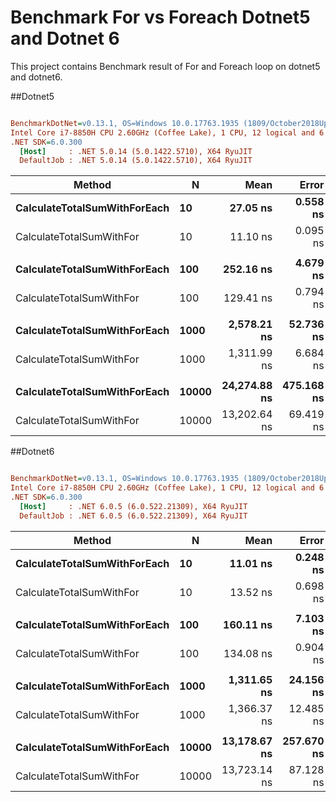 # Benchmark For vs Foreach Dotnet5 and Dotnet 6

This project contains Benchmark result of For and Foreach loop on dotnet5 and dotnet6.

##Dotnet5
``` ini

BenchmarkDotNet=v0.13.1, OS=Windows 10.0.17763.1935 (1809/October2018Update/Redstone5)
Intel Core i7-8850H CPU 2.60GHz (Coffee Lake), 1 CPU, 12 logical and 6 physical cores
.NET SDK=6.0.300
  [Host]     : .NET 5.0.14 (5.0.1422.5710), X64 RyuJIT
  DefaultJob : .NET 5.0.14 (5.0.1422.5710), X64 RyuJIT


```
|                       Method |     N |         Mean |      Error |     StdDev |       Median | Ratio | RatioSD | Allocated |
|----------------------------- |------ |-------------:|-----------:|-----------:|-------------:|------:|--------:|----------:|
| **CalculateTotalSumWithForEach** |    **10** |     **27.05 ns** |   **0.558 ns** |   **0.917 ns** |     **26.72 ns** |  **1.00** |    **0.00** |         **-** |
|     CalculateTotalSumWithFor |    10 |     11.10 ns |   0.095 ns |   0.075 ns |     11.12 ns |  0.41 |    0.01 |         - |
|                              |       |              |            |            |              |       |         |           |
| **CalculateTotalSumWithForEach** |   **100** |    **252.16 ns** |   **4.679 ns** |   **5.388 ns** |    **252.03 ns** |  **1.00** |    **0.00** |         **-** |
|     CalculateTotalSumWithFor |   100 |    129.41 ns |   0.794 ns |   0.743 ns |    128.98 ns |  0.51 |    0.01 |         - |
|                              |       |              |            |            |              |       |         |           |
| **CalculateTotalSumWithForEach** |  **1000** |  **2,578.21 ns** |  **52.736 ns** | **155.494 ns** |  **2,620.02 ns** |  **1.00** |    **0.00** |         **-** |
|     CalculateTotalSumWithFor |  1000 |  1,311.99 ns |   6.684 ns |   5.581 ns |  1,310.36 ns |  0.51 |    0.03 |         - |
|                              |       |              |            |            |              |       |         |           |
| **CalculateTotalSumWithForEach** | **10000** | **24,274.88 ns** | **475.168 ns** | **739.780 ns** | **24,189.11 ns** |  **1.00** |    **0.00** |         **-** |
|     CalculateTotalSumWithFor | 10000 | 13,202.64 ns |  69.419 ns |  64.934 ns | 13,204.79 ns |  0.55 |    0.02 |         - |

##Dotnet6
``` ini

BenchmarkDotNet=v0.13.1, OS=Windows 10.0.17763.1935 (1809/October2018Update/Redstone5)
Intel Core i7-8850H CPU 2.60GHz (Coffee Lake), 1 CPU, 12 logical and 6 physical cores
.NET SDK=6.0.300
  [Host]     : .NET 6.0.5 (6.0.522.21309), X64 RyuJIT
  DefaultJob : .NET 6.0.5 (6.0.522.21309), X64 RyuJIT


```
|                       Method |     N |         Mean |      Error |     StdDev |       Median | Ratio | RatioSD | Allocated |
|----------------------------- |------ |-------------:|-----------:|-----------:|-------------:|------:|--------:|----------:|
| **CalculateTotalSumWithForEach** |    **10** |     **11.01 ns** |   **0.248 ns** |   **0.566 ns** |     **10.98 ns** |  **1.00** |    **0.00** |         **-** |
|     CalculateTotalSumWithFor |    10 |     13.52 ns |   0.698 ns |   2.059 ns |     12.31 ns |  1.32 |    0.23 |         - |
|                              |       |              |            |            |              |       |         |           |
| **CalculateTotalSumWithForEach** |   **100** |    **160.11 ns** |   **7.103 ns** |  **20.943 ns** |    **156.93 ns** |  **1.00** |    **0.00** |         **-** |
|     CalculateTotalSumWithFor |   100 |    134.08 ns |   0.904 ns |   0.845 ns |    133.79 ns |  0.96 |    0.04 |         - |
|                              |       |              |            |            |              |       |         |           |
| **CalculateTotalSumWithForEach** |  **1000** |  **1,311.65 ns** |  **24.156 ns** |  **26.849 ns** |  **1,312.71 ns** |  **1.00** |    **0.00** |         **-** |
|     CalculateTotalSumWithFor |  1000 |  1,366.37 ns |  12.485 ns |  11.068 ns |  1,365.90 ns |  1.04 |    0.02 |         - |
|                              |       |              |            |            |              |       |         |           |
| **CalculateTotalSumWithForEach** | **10000** | **13,178.67 ns** | **257.670 ns** | **316.442 ns** | **13,059.48 ns** |  **1.00** |    **0.00** |         **-** |
|     CalculateTotalSumWithFor | 10000 | 13,723.14 ns |  87.128 ns |  77.237 ns | 13,725.43 ns |  1.04 |    0.03 |         - |


